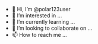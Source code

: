 - 👋 Hi, I’m @polar123user
- 👀 I’m interested in ...
- 🌱 I’m currently learning ...
- 💞️ I’m looking to collaborate on ...
- 📫 How to reach me ...

<!---
polar123user/polar123user is a ✨ special ✨ repository because its `README.md` (this file) appears on your GitHub profile.
You can click the Preview link to take a look at your changes.
--->
